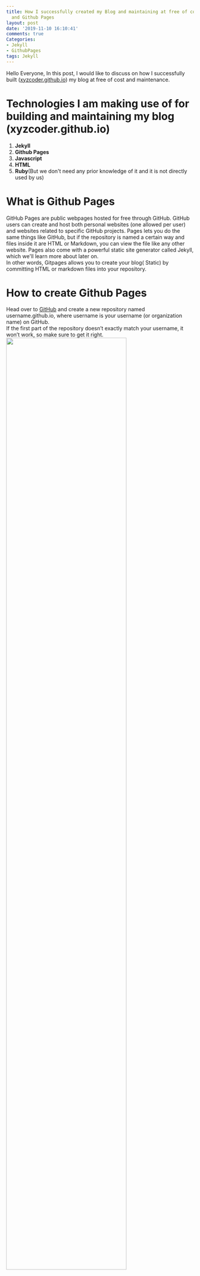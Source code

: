 ```yaml
---
title: How I successfully created my Blog and maintaining at free of cost using Jekyll
  and Github Pages
layout: post
date: '2019-11-10 16:10:41'
comments: true
Categories:
- Jekyll
- GithubPages
tags: Jekyll
---
```


Hello Everyone,
In this post, I would like to discuss on how I successfully built ([xyzcoder.github.io](http://xyzcoder.github.io)) my blog at free of cost and maintenance.
<br>

# Technologies I am making use of for building and maintaining my blog (xyzcoder.github.io)
1. **Jekyll**
2. **Github Pages**
3. **Javascript**
4. **HTML**
5. **Ruby**(But we don't need any prior knowledge of it and it is not directly used by us)

# What is Github Pages
GitHub Pages are public webpages hosted for free through GitHub. GitHub users can create and host both personal websites (one allowed per user) and websites related to specific GitHub projects. Pages lets you do the same things like GitHub, but if the repository is named a certain way and files inside it are HTML or Markdown, you can view the file like any other website. Pages also come with a powerful static site generator called Jekyll, which we'll learn more about later on.
<br>
In other words, Gitpages allows you to create your blog( Static) by committing HTML or markdown files into your repository.

# How to create Github Pages
Head over to [GitHub](http://github.com) and create a new repository named username.github.io, where username is your username (or organization name) on GitHub.
<br>
If the first part of the repository doesn’t exactly match your username, it won’t work, so make sure to get it right.
<br>
<img src="{{ site.baseurl }}/02-name-repo.png"  alt="" style="width: 80%;height: 80%;"/>

<br>
Now commit index.html page into the GitHub repository and try to browse "username.github.io". Now you should see the content of the HTML page.

# So How does Static Site Generators come to our rescue
So in the above step, we saw how to host our HTML page in Github pages. If it is a simple application we can directly upload our HTML pages and maintain them. But what if I want to build a blog or static site with 100's of pages. Is it as simple as the above approach? A big NO. And a few reasons are...
<br>
1. If I want to add a new URL to my menu items and if it is a small application, I can go to each page and then modify my application to add that menu item's url. But If my application has 100's of pages then I cannot go to every page and modify them
2. I want to have a theme for my blog with some static header and footer. As this is a static HTML page blog, I need to repeat the same code for the header and footer in all the pages. And It will be difficult to modify/add the content on every page.
3. The same is the case with including javascript or CSS pages/links common to the entire application.
4. Reusability-- let's say I have a small snippet of HTML code which needs to be included in all pages. For example, I need to include an HTML form on all pages. So even in this case, I need to duplicate all my code.
5. No database. Unlike WordPress and other content management systems (CMS), Static site generators don’t have a database. All posts and pages are converted to static HTML before publication. This is great for loading speed because no database calls are made when a page is loaded.

# What is Jekyll:
Jekyll is a parsing engine bundled as a ruby gem used to build static websites from dynamic components such as templates, partials, liquid code, markdown, etc. Jekyll is known as "a simple, blog-aware, static site generator". Just like some NuGet(In .Net), Maven(in Java), NPM(In node.js, Javascript) Jekyll is a package developed in Ruby.

# Why Jekyll:
So once I decided to go with Static web pages for my blog, I want to go with Jekyll because it is supported by Github pages and also a few advantages which I found

<br>
For every problem discussed in "So How does Static Site Generators come to our rescue" section can be handled easily with these static site generators like Jekyll.
<br>

1. Ability to write content in markdown.
2. It is not required to have a separate database and hence I can go with hosting providers like GithubPages, Firebase and few more
3. I can run the software just in my machine for preview and I don't need any internet.
4. I can make use of text editor on my local machine for writing blog posts and publish the generated content to Github pages
5. I can use various themes available in the market and modify them as per my requirement
6. I can break down my code into templates and also I can have layouts that can be used in different pages conditionally.

# Installing Jekyll:
For installing Jekyll, we need to have ruby installed on our machine.
<br>
Please go through the official URL for installation steps:<br>
[Installation Steps](https://jekyllrb.com/docs/installation/windows/)

# Getting started with Jekyll
Once the installation is successful, we can start building our blog with minimal effort.
<br>
**Steps for Getting Started**:
1. Navigate to the folder where you would like to create your website code
2. ``` Jekyll new YOUR_REPO_NAME ```
3. Once we use the above command it will create a gem file and few other files required to get started. GemFile is similar to Package.json in Node. It also installs required packages mentioned in the GemFile
4. Now running ``` Jekyll build YOUR_REPO_NAME```. This will build the code and it will create a folder called **_sites** which has generated HTML code.
5.  Finally, to run our blog on localhost, we need to execute the following command ```jekyll serve -P 4200```
6.  Here -P flag is used to specify the port number. Once the above command is issued, we can see the live server running on port 4200.
7.  Once we are ok with our file changes, we can commit our code to Github and after few minutes, you can browse ```your_username.github.io```

<br>
**Now we can see our blog running successfully**

<br>
<br>
Thanks,<br>
Pavan Kumar Aryasomayajulu

<br><br><br>
{% if page.comments %}
<div id="disqus_thread"></div>
<script>

/**
*  RECOMMENDED CONFIGURATION VARIABLES: EDIT AND UNCOMMENT THE SECTION BELOW TO INSERT DYNAMIC VALUES FROM YOUR PLATFORM OR CMS.
*  LEARN WHY DEFINING THESE VARIABLES IS IMPORTANT: https://disqus.com/admin/universalcode/#configuration-variables*/

var disqus_config = function () {
this.page.identifier = 11102019318; // Replace PAGE_IDENTIFIER with your page's unique identifier variable
};

(function() { // DON'T EDIT BELOW THIS LINE
var d = document, s = d.createElement('script');
s.src = 'https://xyzcoder1.disqus.com/embed.js';
s.setAttribute('data-timestamp', +new Date());
(d.head || d.body).appendChild(s);
})();
</script>
<noscript>Please enable JavaScript to view the <a href="https://disqus.com/?ref_noscript">comments powered by Disqus.</a></noscript>
{% endif %}